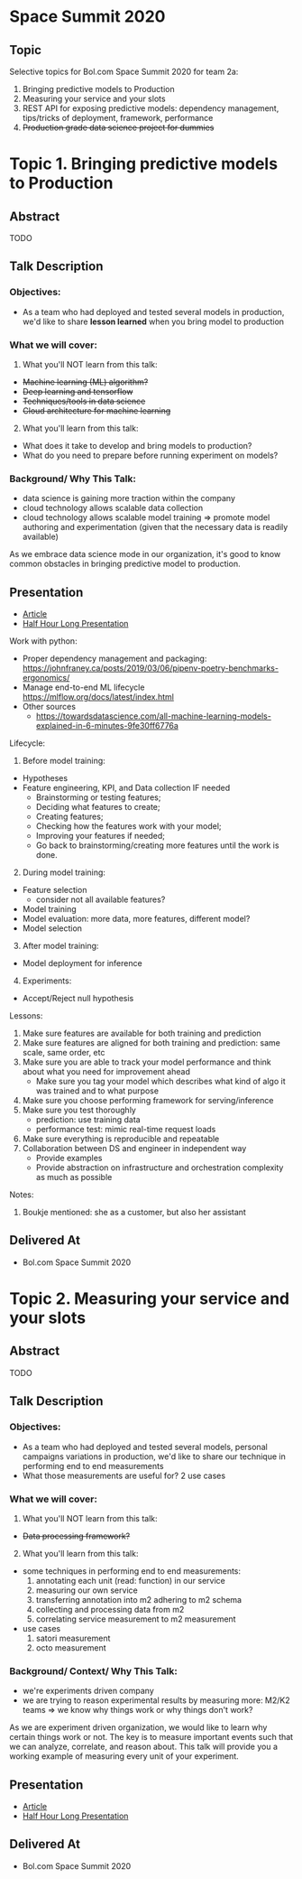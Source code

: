 # Space Summit 2020

## Topic
Selective topics for Bol.com Space Summit 2020 for team 2a:
1. Bringing predictive models to Production
2. Measuring your service and your slots
3. REST API for exposing predictive models: dependency management, tips/tricks of deployment, framework, performance
4. ~~Production grade data science project for dummies~~

# Topic 1. Bringing predictive models to Production
## Abstract
TODO

## Talk Description
### Objectives:
- As a team who had deployed and tested several models in production, we'd like to share **lesson learned** when you bring model to production

### What we will cover:
1. What you'll NOT learn from this talk:  
- ~~Machine learning (ML) algorithm?~~
- ~~Deep learning and tensorflow~~
- ~~Techniques/tools in data science~~
- ~~Cloud architecture for machine learning~~
2. What you'll learn from this talk:
- What does it take to develop and bring models to production?
- What do you need to prepare before running experiment on models?

### Background/ Why This Talk: 
- data science is gaining more traction within the company
- cloud technology allows scalable data collection 
- cloud technology allows scalable model training
=> promote model authoring and experimentation (given that the necessary data is readily available)

As we embrace data science mode in our organization, it's good to know common obstacles in bringing predictive model to production. 


## Presentation

* [Article]()
* [Half Hour Long Presentation]()


Work with python:

* Proper dependency management and packaging: https://johnfraney.ca/posts/2019/03/06/pipenv-poetry-benchmarks-ergonomics/
* Manage end-to-end ML lifecycle https://mlflow.org/docs/latest/index.html
* Other sources 
  * https://towardsdatascience.com/all-machine-learning-models-explained-in-6-minutes-9fe30ff6776a

Lifecycle:

1. Before model training:
- Hypotheses
- Feature engineering, KPI, and Data collection IF needed
    - Brainstorming or testing features;
    - Deciding what features to create;
    - Creating features;
    - Checking how the features work with your model;
    - Improving your features if needed;
    - Go back to brainstorming/creating more features until the work is done.
2. During model training:
- Feature selection
    - consider not all available features?
- Model training
- Model evaluation: more data, more features, different model?
- Model selection
3. After model training:
- Model deployment for inference
4. Experiments:
- Accept/Reject null hypothesis

Lessons:
1. Make sure features are available for both training and prediction
2. Make sure features are aligned for both training and prediction: same scale, same order, etc
3. Make sure you are able to track your model performance and think about what you need for improvement ahead
   - Make sure you tag your model which describes what kind of algo it was trained and to what purpose
4. Make sure you choose performing framework for serving/inference
5. Make sure you test thoroughly
   - prediction: use training data
   - performance test: mimic real-time request loads 
6. Make sure everything is reproducible and repeatable
7. Collaboration between DS and engineer in independent way
   - Provide examples
   - Provide abstraction on infrastructure and orchestration complexity as much as possible


Notes:
1. Boukje mentioned: she as a customer, but also her assistant

## Delivered At

* Bol.com Space Summit 2020

# Topic 2. Measuring your service and your slots
## Abstract
TODO

## Talk Description
### Objectives:
- As a team who had deployed and tested several models, personal campaigns variations in production, we'd like to share our technique in performing end to end measurements 
- What those measurements are useful for? 2 use cases

### What we will cover:
1. What you'll NOT learn from this talk:  
- ~~Data processing framework?~~
2. What you'll learn from this talk:
- some techniques in performing end to end measurements:
    1. annotating each unit (read: function) in our service
    2. measuring our own service
    3. transferring annotation into m2 adhering to m2 schema
    4. collecting and processing data from m2
    5. correlating service measurement to m2 measurement
- use cases
    1. satori measurement
    2. octo measurement

### Background/ Context/ Why This Talk: 
- we're experiments driven company
- we are trying to reason experimental results by measuring more: M2/K2 teams 
=> we know why things work or why things don't work?

As we are experiment driven organization, we would like to learn why certain things work or not. The key is to measure important events such that we can analyze, correlate, and reason about. 
This talk will provide you a working example of measuring every unit of your experiment.

## Presentation

* [Article]()
* [Half Hour Long Presentation]()

## Delivered At

* Bol.com Space Summit 2020




